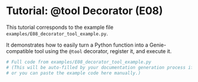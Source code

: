 # Tutorial: @tool Decorator (E08)

This tutorial corresponds to the example file `examples/E08_decorator_tool_example.py`.

It demonstrates how to easily turn a Python function into a Genie-compatible tool using the `@tool` decorator, register it, and execute it.

```python
# Full code from examples/E08_decorator_tool_example.py
# (This will be auto-filled by your documentation generation process if configured,
# or you can paste the example code here manually.)
```
